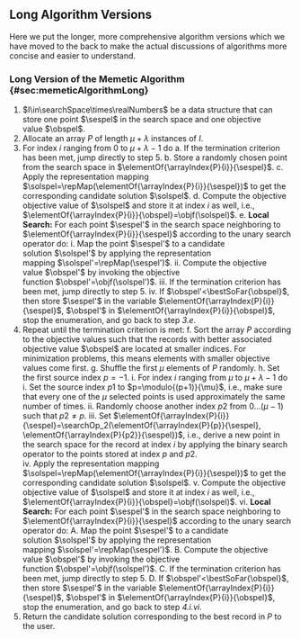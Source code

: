 ## Long Algorithm Versions

Here we put the longer, more comprehensive algorithm versions which we have moved to the back to make the actual discussions of algorithms more concise and easier to understand.

### Long Version of the Memetic Algorithm {#sec:memeticAlgorithmLong}

1. $I\in\searchSpace\times\realNumbers$ be a data structure that can store one point&nbsp;$\sespel$ in the search space and one objective value&nbsp;$\obspel$.
2. Allocate an array&nbsp;$P$ of length&nbsp;$\mu+\lambda$ instances of&nbsp;$I$.
3. For index&nbsp;$i$ ranging from&nbsp;$0$ to&nbsp;$\mu+\lambda-1$ do
    a. If the termination criterion has been met, jump directly to step&nbsp;5.
    b. Store a randomly chosen point from the search space in $\elementOf{\arrayIndex{P}{i}}{\sespel}$.
    c. Apply the representation mapping $\solspel=\repMap(\elementOf{\arrayIndex{P}{i}}{\sespel})$ to get the corresponding candidate solution&nbsp;$\solspel$.
    d. Compute the objective objective value of&nbsp;$\solspel$ and store it at index&nbsp;$i$ as well, i.e., $\elementOf{\arrayIndex{P}{i}}{\obspel}=\objf(\solspel)$.
    e. **Local Search:** For each point&nbsp;$\sespel'$ in the search space neighboring to $\elementOf{\arrayIndex{P}{i}}{\sespel}$ according to the unary search operator do:
    	 i. Map the point&nbsp;$\sespel'$ to a candidate solution&nbsp;$\solspel'$ by applying the representation mapping&nbsp;$\solspel'=\repMap(\sespel')$.
       ii. Compute the objective value&nbsp;$\obspel'$ by invoking the objective function&nbsp;$\obspel'=\objf(\solspel')$.
       iii. If the termination criterion has been met, jump directly to step&nbsp;5.
       iv. If&nbsp;$\obspel'<\bestSoFar{\obspel}$, then store&nbsp;$\sespel'$ in the variable&nbsp;$\elementOf{\arrayIndex{P}{i}}{\sespel}$, $\obspel'$ in&nbsp;$\elementOf{\arrayIndex{P}{i}}{\obspel}$, stop the enumeration, and go back to step&nbsp;*3.e*.    
4. Repeat until the termination criterion is met:
    f. Sort the array&nbsp;$P$ according to the objective values such that the records with better associated objective value&nbsp;$\obspel$ are located at smaller indices. For minimization problems, this means elements with smaller objective values come first.
    g. Shuffle the first&nbsp;$\mu$ elements of&nbsp;$P$ randomly.
    h. Set the first source index&nbsp;$p=-1$.
    i. For index&nbsp;$i$ ranging from&nbsp;$\mu$ to&nbsp;$\mu+\lambda-1$ do
        i. Set the source index&nbsp;$p1$ to&nbsp;$p=\modulo{(p+1)}{\mu}$, i.e., make sure that every one of the&nbsp;$\mu$ selected points is used approximately the same number of times.
        ii. Randomly choose another index&nbsp;$p2$ from $0\dots(\mu-1)$ such that&nbsp;$p2\neq p$.
        iii. Set&nbsp;$\elementOf{\arrayIndex{P}{i}}{\sespel}=\searchOp_2(\elementOf{\arrayIndex{P}{p}}{\sespel}, \elementOf{\arrayIndex{P}{p2}}{\sespel})$, i.e., derive a new point in the search space for the record at index&nbsp;$i$ by applying the binary search operator to the points stored at index&nbsp;$p$ and&nbsp;$p2$.        
        iv. Apply the representation mapping $\solspel=\repMap(\elementOf{\arrayIndex{P}{i}}{\sespel})$ to get the corresponding candidate solution&nbsp;$\solspel$.
        v. Compute the objective objective value of&nbsp;$\solspel$ and store it at index&nbsp;$i$ as well, i.e., $\elementOf{\arrayIndex{P}{i}}{\obspel}=\objf(\solspel)$.
        vi. **Local Search:** For each point&nbsp;$\sespel'$ in the search space neighboring to $\elementOf{\arrayIndex{P}{i}}{\sespel}$ according to the unary search operator do:
		    	  A. Map the point&nbsp;$\sespel'$ to a candidate solution&nbsp;$\solspel'$ by applying the representation mapping&nbsp;$\solspel'=\repMap(\sespel')$.
		        B. Compute the objective value&nbsp;$\obspel'$ by invoking the objective function&nbsp;$\obspel'=\objf(\solspel')$.
		        C. If the termination criterion has been met, jump directly to step&nbsp;5.
		        D. If&nbsp;$\obspel'<\bestSoFar{\obspel}$, then store&nbsp;$\sespel'$ in the variable&nbsp;$\elementOf{\arrayIndex{P}{i}}{\sespel}$, $\obspel'$ in&nbsp;$\elementOf{\arrayIndex{P}{i}}{\obspel}$, stop the enumeration, and go back to step&nbsp;*4.i.vi*.
5. Return the candidate solution corresponding to the best record in&nbsp;$P$ to the user.
